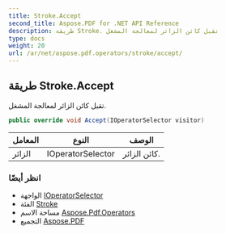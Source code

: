 ```yaml
---
title: Stroke.Accept
second_title: Aspose.PDF for .NET API Reference
description: طريقة Stroke. تقبل كائن الزائر لمعالجة المشغل
type: docs
weight: 20
url: /ar/net/aspose.pdf.operators/stroke/accept/
---
```

## طريقة Stroke.Accept

تقبل كائن الزائر لمعالجة المشغل.

```csharp
public override void Accept(IOperatorSelector visitor)
```

| المعامل | النوع | الوصف |
| --- | --- | --- |
| الزائر | IOperatorSelector | كائن الزائر. |

### انظر أيضًا

* الواجهة [IOperatorSelector](../../../aspose.pdf/ioperatorselector/)
* الفئة [Stroke](../)
* مساحة الاسم [Aspose.Pdf.Operators](../../../aspose.pdf.operators/)
* التجميع [Aspose.PDF](../../../)